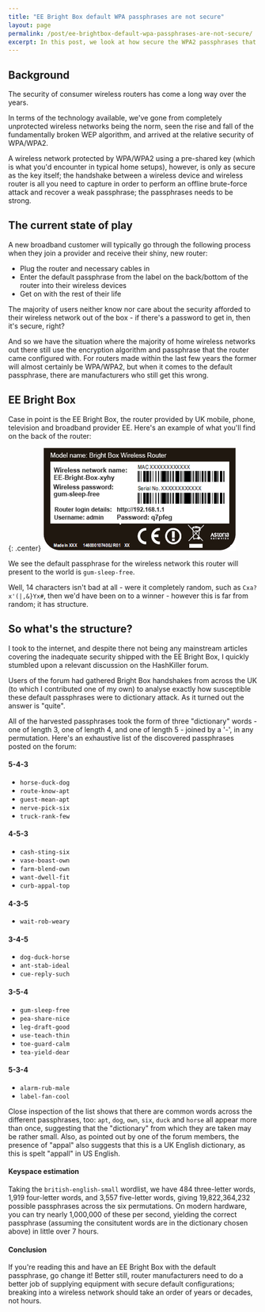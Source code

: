 ```yaml
---
title: "EE Bright Box default WPA passphrases are not secure"
layout: page
permalink: /post/ee-brightbox-default-wpa-passphrases-are-not-secure/
excerpt: In this post, we look at how secure the WPA2 passphrases that ship with EE Bright Box routers are.
---
```


## Background

The security of consumer wireless routers has come a long way over the years. 

In terms of the technology available, we've gone from completely unprotected wireless networks being the norm, seen the rise and fall of the fundamentally broken WEP algorithm, and arrived at the relative security of WPA/WPA2.

A wireless network protected by WPA/WPA2 using a pre-shared key (which is what you'd encounter in typical home setups), however, is only as secure as the key itself; the handshake between a wireless device and wireless router is all you need to capture in order to perform an offline brute-force attack and recover a weak passphrase; the passphrases needs to be strong.

<!--more-->

## The current state of play

A new broadband customer will typically go through the following process when they join a provider and receive their shiny, new router:
 
 - Plug the router and necessary cables in
 - Enter the default passphrase from the label on the back/bottom of the router into their wireless devices
 - Get on with the rest of their life

The majority of users neither know nor care about the security afforded to their wireless network out of the box - if there's a password to get in, then it's secure, right? 

And so we have the situation where the majority of home wireless networks out there still use the encryption algorithm and passphrase that the router came configured with. For routers made within the last few years the former will almost certainly be WPA/WPA2, but when it comes to the default passphrase, there are manufacturers who still get this wrong.

## EE Bright Box
Case in point is the EE Bright Box, the router provided by UK mobile, phone, television and broadband provider EE. Here's an example of what you'll find on the back of the router:

{: .center}
![ee-brightbox-label.gif](/images/ee-brightbox-label.gif)

We see the default passphrase for the wireless network this router will present to the world is `gum-sleep-free`.

Well, 14 characters isn't bad at all - were it completely random, such as `Cxa?x'(|,&}Yx#`, then we'd have been on to a winner - however this is far from random; it has structure.

## So what's the structure?
I took to the internet, and despite there not being any mainstream articles covering the inadequate security shipped with the EE Bright Box, I quickly stumbled upon a relevant discussion on the HashKiller forum. 

Users of the forum had gathered Bright Box handshakes from across the UK (to which I contributed one of my own) to analyse exactly how susceptible these default passphrases were to dictionary attack. As it turned out the answer is "quite".

All of the harvested passphrases took the form of three "dictionary" words - one of length 3, one of length 4, and one of length 5 - joined by a '-', in any permutation. Here's an exhaustive list of the discovered passphrases posted on the forum:

#### 5-4-3
 - `horse-duck-dog`
 - `route-know-apt`
 - `guest-mean-apt`
 - `nerve-pick-six`
 - `truck-rank-few`

#### 4-5-3
 - `cash-sting-six`
 - `vase-boast-own`
 - `farm-blend-own`
 - `want-dwell-fit`
 - `curb-appal-top`

#### 4-3-5
 - `wait-rob-weary`

#### 3-4-5
 - `dog-duck-horse`
 - `ant-stab-ideal`
 - `cue-reply-such`

#### 3-5-4
 - `gum-sleep-free`
 - `pea-share-nice`
 - `leg-draft-good`
 - `use-teach-thin`
 - `toe-guard-calm`
 - `tea-yield-dear`

#### 5-3-4
 - `alarm-rub-male`
 - `label-fan-cool`

Close inspection of the list shows that there are common words across the different passphrases, too: `apt`, `dog`, `own`, `six`, `duck` and `horse` all appear more than once, suggesting that the "dictionary" from which they are taken may be rather small. Also, as pointed out by one of the forum members, the presence of "appal" also suggests that this is a UK English dictionary, as this is spelt "appall" in US English.

#### Keyspace estimation
Taking the `british-english-small` wordlist, we have 484 three-letter words, 1,919 four-letter words, and 3,557 five-letter words, giving 19,822,364,232 possible passphrases across the six permutations. On modern hardware, you can try nearly 1,000,000 of these per second, yielding the correct passphrase (assuming the consitutent words are in the dictionary chosen above) in little over 7 hours.

#### Conclusion
If you're reading this and have an EE Bright Box with the default passphrase, go change it! Better still, router manufacturers need to do a better job of supplying equipment with secure default configurations; breaking into a wireless network should take an order of years or decades, not hours.
